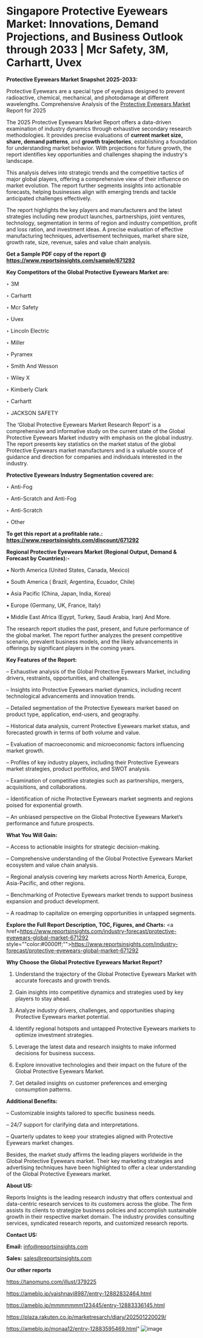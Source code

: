 # Singapore Protective Eyewears Market: Innovations, Demand Projections, and Business Outlook through 2033 | Mcr Safety, 3M, Carhartt, Uvex

<strong>Protective Eyewears Market Snapshot 2025-2033:</strong>

Protective Eyewears are a special type of eyeglass designed to prevent radioactive, chemical, mechanical, and photodamage at different wavelengths. Comprehensive Analysis of the <a href=https://www.reportsinsights.com/sample/671292>Protective Eyewears Market</a> Report for 2025

The 2025 Protective Eyewears Market Report offers a data-driven examination of industry dynamics through exhaustive secondary research methodologies. It provides precise evaluations of <strong>current market size, share, demand patterns</strong>, and <strong>growth trajectories</strong>, establishing a foundation for understanding market behavior. With projections for future growth, the report identifies key opportunities and challenges shaping the industry's landscape.

This analysis delves into strategic trends and the competitive tactics of major global players, offering a comprehensive view of their influence on market evolution. The report further segments insights into actionable forecasts, helping businesses align with emerging trends and tackle anticipated challenges effectively.

The report highlights the key players and manufacturers and the latest strategies including new product launches, partnerships, joint ventures, technology, segmentation in terms of region and industry competition, profit and loss ration, and investment ideas. A precise evaluation of effective manufacturing techniques, advertisement techniques, market share size, growth rate, size, revenue, sales and value chain analysis.

<strong>Get a Sample PDF copy of the report @ <a href=https://www.reportsinsights.com/sample/671292 style=color:#0000ff;>https://www.reportsinsights.com/sample/671292</a></strong>

<strong>Key Competitors of the Global Protective Eyewears Market are:</strong>

‣ 3M

‣ Carhartt

‣ Mcr Safety

‣ Uvex

‣ Lincoln Electric

‣ Miller

‣ Pyramex

‣ Smith And Wesson

‣ Wiley X

‣ Kimberly Clark

‣ Carhartt

‣ JACKSON SAFETY

The ‘Global Protective Eyewears Market Research Report’ is a comprehensive and informative study on the current state of the Global Protective Eyewears Market industry with emphasis on the global industry. The report presents key statistics on the market status of the global Protective Eyewears market manufacturers and is a valuable source of guidance and direction for companies and individuals interested in the industry.

<strong>Protective Eyewears Industry Segmentation covered are:</strong>

‣ Anti-Fog

‣ Anti-Scratch and Anti-Fog

‣ Anti-Scratch

‣ Other

<strong>To get this report at a profitable rate.: <a href=https://www.reportsinsights.com/discount/671292 style=color:#0000ff;>https://www.reportsinsights.com/discount/671292</a></strong>

<strong>Regional Protective Eyewears Market (Regional Output, Demand &amp; Forecast by Countries):-</strong>

• North America (United States, Canada, Mexico)

• South America ( Brazil, Argentina, Ecuador, Chile)

• Asia Pacific (China, Japan, India, Korea)

• Europe (Germany, UK, France, Italy)

• Middle East Africa (Egypt, Turkey, Saudi Arabia, Iran) And More.

The research report studies the past, present, and future performance of the global market. The report further analyzes the present competitive scenario, prevalent business models, and the likely advancements in offerings by significant players in the coming years.

<strong>Key Features of the Report:</strong>

– Exhaustive analysis of the Global Protective Eyewears Market, including drivers, restraints, opportunities, and challenges.

– Insights into Protective Eyewears market dynamics, including recent technological advancements and innovation trends.

– Detailed segmentation of the Protective Eyewears market based on product type, application, end-users, and geography.

– Historical data analysis, current Protective Eyewears market status, and forecasted growth in terms of both volume and value.

– Evaluation of macroeconomic and microeconomic factors influencing market growth.

– Profiles of key industry players, including their Protective Eyewears market strategies, product portfolios, and SWOT analysis.

– Examination of competitive strategies such as partnerships, mergers, acquisitions, and collaborations.

– Identification of niche Protective Eyewears market segments and regions poised for exponential growth.

– An unbiased perspective on the Global Protective Eyewears Market’s performance and future prospects.

<strong>What You Will Gain:</strong>

– Access to actionable insights for strategic decision-making.

– Comprehensive understanding of the Global Protective Eyewears Market ecosystem and value chain analysis.

– Regional analysis covering key markets across North America, Europe, Asia-Pacific, and other regions.

– Benchmarking of Protective Eyewears market trends to support business expansion and product development.

– A roadmap to capitalize on emerging opportunities in untapped segments.

<strong>Explore the Full Report Description, TOC, Figures, and Charts:</strong>
<a href=https://www.reportsinsights.com/industry-forecast/protective-eyewears-global-market-671292 style=""color:#0000ff;"">https://www.reportsinsights.com/industry-forecast/protective-eyewears-global-market-671292</a>

<strong>Why Choose the Global Protective Eyewears Market Report?</strong>

1. Understand the trajectory of the Global Protective Eyewears Market with accurate forecasts and growth trends.

2. Gain insights into competitive dynamics and strategies used by key players to stay ahead.

3. Analyze industry drivers, challenges, and opportunities shaping Protective Eyewears market potential.

4. Identify regional hotspots and untapped Protective Eyewears markets to optimize investment strategies.

5. Leverage the latest data and research insights to make informed decisions for business success.

6. Explore innovative technologies and their impact on the future of the Global Protective Eyewears Market.

7. Get detailed insights on customer preferences and emerging consumption patterns.

<strong>Additional Benefits:</strong>

– Customizable insights tailored to specific business needs.

– 24/7 support for clarifying data and interpretations.

– Quarterly updates to keep your strategies aligned with Protective Eyewears market changes.

Besides, the market study affirms the leading players worldwide in the Global Protective Eyewears market. Their key marketing strategies and advertising techniques have been highlighted to offer a clear understanding of the Global Protective Eyewears market.

<strong><strong>About US</strong>:</strong>

Reports Insights is the leading research industry that offers contextual and data-centric research services to its customers across the globe. The firm assists its clients to strategize business policies and accomplish sustainable growth in their respective market domain. The industry provides consulting services, syndicated research reports, and customized research reports.

<strong>Contact US:</strong>

<p class=><b>Email:</b> <a href=mailto:info@reportsinsights.com>info@reportsinsights.com</a></p>
<p class=><b>Sales:</b> <a href=mailto:sales@reportsinsights.com>sales@reportsinsights.com</a></p>

<strong>Our other reports</strong>

<a href=https://tanomuno.com/illust/379225>https://tanomuno.com/illust/379225</a>

<a href=https://ameblo.jp/vaishnavi8987/entry-12882832464.html>https://ameblo.jp/vaishnavi8987/entry-12882832464.html</a>

<a href=https://ameblo.jp/mmmmmmm123445/entry-12883336145.html>https://ameblo.jp/mmmmmmm123445/entry-12883336145.html</a>

<a href=https://plaza.rakuten.co.jp/marketresarch/diary/202501220029/>https://plaza.rakuten.co.jp/marketresarch/diary/202501220029/</a>

<a href=https://ameblo.jp/monaa12/entry-12883595469.html>https://ameblo.jp/monaa12/entry-12883595469.html</a>"
![image](https://github.com/user-attachments/assets/ba56382f-5098-4998-9b9c-c459141d9641)
